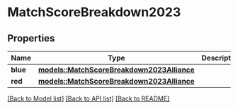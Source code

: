 # MatchScoreBreakdown2023

## Properties

Name | Type | Description | Notes
------------ | ------------- | ------------- | -------------
**blue** | [**models::MatchScoreBreakdown2023Alliance**](Match_Score_Breakdown_2023_Alliance.md) |  | 
**red** | [**models::MatchScoreBreakdown2023Alliance**](Match_Score_Breakdown_2023_Alliance.md) |  | 

[[Back to Model list]](../README.md#documentation-for-models) [[Back to API list]](../README.md#documentation-for-api-endpoints) [[Back to README]](../README.md)


